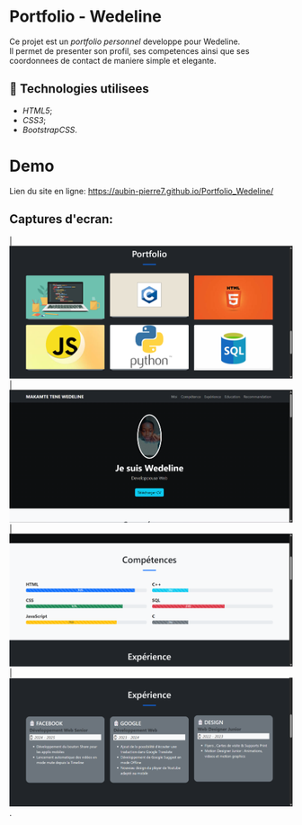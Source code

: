 # Portfolio - Wedeline

Ce projet est un *portfolio personnel* developpe pour Wedeline.  
Il permet de presenter son profil, ses competences ainsi que ses coordonnees de contact de maniere simple et elegante.  

## 🚀 Technologies utilisees
- *HTML5*;  
- *CSS3*; 
- *BootstrapCSS*.   

# Demo
Lien du site en ligne: https://aubin-pierre7.github.io/Portfolio_Wedeline/

##  Captures d'ecran:  

| ![Visuel](./Captures/1.png) | ![Visuel](./Captures/2.png) | ![Visuel](./Captures/3.png) | ![Visuel](./Captures/4.png) .
